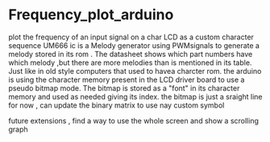 # Frequency_plot_arduino
plot the frequency of an input signal on a char LCD as a custom character sequence
UM666 ic is a Melody generator using PWMsignals to generate a melody stored in its rom .
The datasheet shows which part numbers have which melody ,but there are more melodies than is mentioned in its table.
Just like in old style computers that used to havea charcter rom. the arduino is using the character memory present in the LCD driver board to use a pseudo bitmap mode.
The bitmap is stored as a "font" in its character memory and used as needed giving its index.
the bitmap is just a sraight line for now , can update the binary matrix to use nay custom symbol

future extensions , find a way to use the whole screen and show a scrolling graph 
